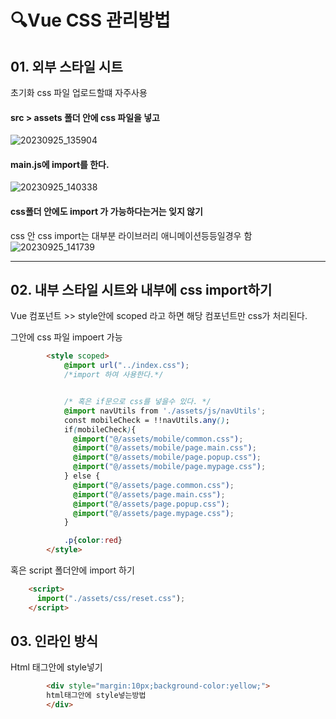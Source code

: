 # 🔍Vue  CSS 관리방법 

## 01. 외부 스타일 시트

초기화 css 파일 업로드할떄 자주사용

#### src > assets 폴더 안에 css 파일을 넣고 

![20230925_135904](https://github.com/firsthandcraft/VuePrac/assets/97497153/aec6b7df-4623-4d3e-9ee0-4c2df3116cf2)


#### main.js에 import를 한다. 

![20230925_140338](https://github.com/firsthandcraft/VuePrac/assets/97497153/22556624-11d5-46ff-b989-9b652b4b6e2d)

#### css폴더 안에도 import 가 가능하다는거는 잊지 않기
css 안 css import는 대부분 라이브러리 애니메이션등등일경우 함
![20230925_141739](https://github.com/firsthandcraft/VuePrac/assets/97497153/44d52a7d-89d6-41e0-bcf0-d89c5f3ce0f6)

--- 

## 02. 내부 스타일 시트와 내부에 css import하기 

  Vue 컴포넌트 >> style안에 scoped 라고 하면 해당 컴포넌트만 css가 처리된다. 

  그안에 css 파일 impoert 가능

```html
        <style scoped>
            @import url("../index.css"); 
            /*import 하여 사용한다.*/


            /* 혹은 if문으로 css를 넣을수 있다. */
            @import navUtils from './assets/js/navUtils';
            const mobileCheck = !!navUtils.any();
            if(mobileCheck){
              @import("@/assets/mobile/common.css");
              @import("@/assets/mobile/page.main.css");
              @import("@/assets/mobile/page.popup.css");
              @import("@/assets/mobile/page.mypage.css");
            } else {
              @import("@/assets/page.common.css");
              @import("@/assets/page.main.css");
              @import("@/assets/page.popup.css");
              @import("@/assets/page.mypage.css");
            }

            .p{color:red}
        </style>
```
  혹은 script 폴더안에 import 하기 
```html
    <script>
      import("./assets/css/reset.css");
    </script>
```
## 03. 인라인 방식
Html 태그안에 style넣기 
```html
        <div style="margin:10px;background-color:yellow;">
        html태그안에 style넣는방법
        </div>
```
